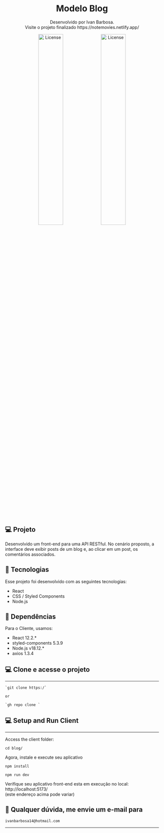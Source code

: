 <h1 align="center"> Modelo Blog </h1>

<p align="center">
Desenvolvido por Ivan Barbosa.<br>
Visite o projeto finalizado https://notemovies.netlify.app/ 

<div align="center">
  <img alt="License" src="./capa/Captura de Tela 2023-03-24 às 20.35.09.png" width="40%" display="flex" gap="5px" >
  <img alt="License" src="./capa/Captura de Tela 2023-03-24 às 20.35.33.png" width="40%" display="flex" gap="5px">
</div>

<br>

## 💻 Projeto

Desenvolvido um front-end para uma API RESTful. No cenário proposto, a interface deve exibir posts de um blog e, ao clicar em um post, os comentários associados.

## 🚀 Tecnologias

Esse projeto foi desenvolvido com as seguintes tecnologias:

- React
- CSS / Styled Components
- Node.js

## 🔖 Dependências

Para o Cliente, usamos:
- React 12.2.*
- styled-components 5.3.9
- Node.js v18.12.*
- axios 1.3.4


## 💻 Clone e acesse o projeto
------------
    `git clone https:/`

    or 

    `gh repo clone `

## 💻 Setup and Run Client
------------
Access the client folder:

`cd blog/`

Agora, instale e execute seu aplicativo

`npm install`

`npm run dev`

Verifique seu aplicativo front-end esta em execução no local: http://localhost:5173/ <br />(este endereço acima pode variar)


## :memo: Qualquer dúvida, me envie um e-mail para

`ivanbarbosa14@hotmail.com`

---
